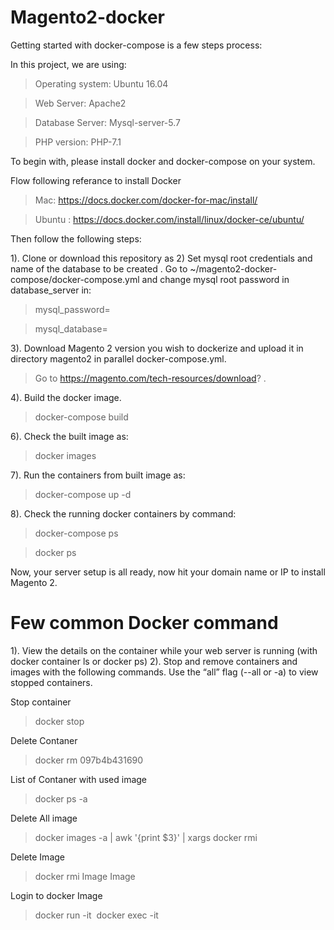 # Magento2-docker

Getting started with docker-compose is a few steps process:

In this project, we are using:

> Operating system: Ubuntu 16.04

> Web Server: Apache2

> Database Server: Mysql-server-5.7

> PHP version: PHP-7.1


To begin with, please install docker and docker-compose on your system. 

Flow following referance to install Docker
> Mac: https://docs.docker.com/docker-for-mac/install/

> Ubuntu : https://docs.docker.com/install/linux/docker-ce/ubuntu/

Then follow the following steps:

1). Clone or download this repository as 
2) Set mysql root credentials and name of the database to be created . Go to ~/magento2-docker-compose/docker-compose.yml and change mysql root password in database_server in:

> mysql_password=

> mysql_database=

3). Download Magento 2 version you wish to dockerize and upload it in directory magento2 in parallel docker-compose.yml.

> Go to https://magento.com/tech-resources/download? .

4). Build the docker image.

> docker-compose build

6). Check the built image as:

> docker images

7). Run the containers from built image as:

> docker-compose up -d

8). Check the running docker containers by command:

> docker-compose ps

> docker ps

Now, your server setup is all ready, now hit your domain name or IP to install Magento 2.

# Few common Docker command

1). View the details on the container while your web server is running (with docker container ls or docker ps)
2). Stop and remove containers and images with the following commands. Use the “all” flag (--all or -a) to view stopped containers.

Stop container
> docker stop <container name>

Delete Contaner
> docker rm  097b4b431690

List of Contaner with used image
> docker ps -a

Delete All image
> docker images -a | awk '{print $3}' | xargs docker rmi

Delete Image
> docker rmi Image Image

Login to docker Image
> docker run -it <image name>
> docker exec -it <container name> 





